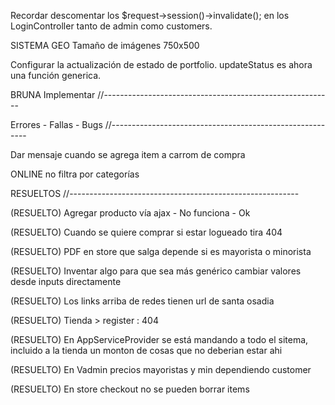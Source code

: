 Recordar descomentar los $request->session()->invalidate();
en los LoginController tanto de admin como customers.

SISTEMA GEO
Tamaño de imágenes
750x500



Configurar la actualización de estado de portfolio. updateStatus es ahora una función generica.

BRUNA
Implementar
//---------------------------------------------------------



Errores - Fallas - Bugs
//---------------------------------------------------------

Dar mensaje cuando se agrega item a carrom de compra

ONLINE no filtra por categorías





RESUELTOS
//---------------------------------------------------------

(RESUELTO)
Agregar producto vía ajax - No funciona - Ok

(RESUELTO)
Cuando se quiere comprar si estar logueado tira 404

(RESUELTO)
PDF en store que salga depende si es mayorista o minorista

(RESUELTO)
Inventar algo para que sea más genérico cambiar valores desde inputs directamente

(RESUELTO)
Los links arriba de redes tienen url de santa osadia

(RESUELTO)
Tienda > register : 404

(RESUELTO)
En AppServiceProvider se está mandando a todo el sitema, incluido a la tienda un monton de cosas
que no deberian estar ahi

(RESUELTO)
En Vadmin precios mayoristas y min dependiendo customer

(RESUELTO)
En store checkout no se pueden borrar items